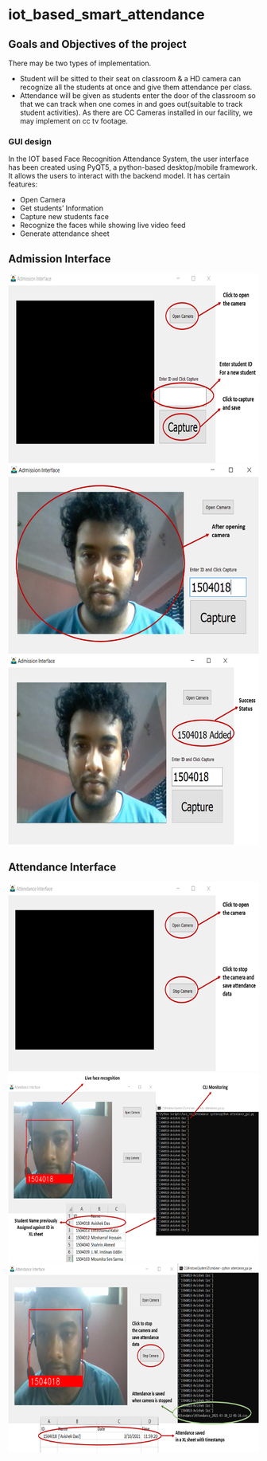 # iot_based_smart_attendance
## Goals and Objectives of the project
There may be two types of implementation.
- Student will be sitted to their seat on classroom & a HD camera can recognize all
the students at once and give them attendance per class.
- Attendance will be given as students enter the door of the classroom so that we can
track when one comes in and goes out(suitable to track student activities). As there
are CC Cameras installed in our facility, we may implement on cc tv footage.

### GUI design

In the IOT based Face Recognition Attendance System, the user interface has been created
using PyQT5, a python-based desktop/mobile framework. It allows the users to interact
with the backend model. It has certain features:
- Open Camera
- Get students’ Information
- Capture new students face
- Recognize the faces while showing live video feed
- Generate attendance sheet

## Admission Interface
<img src="git_images/gui1.png" width=600 height=380>
<img src="git_images/gui2.png" width=600 height=380>
<img src="git_images/gui3.png" width=600 height=380>

## Attendance Interface
<img src="git_images/gui4.png" width=600 height=380>
<img src="git_images/gui5.png" width=600 height=380>
<img src="git_images/gui6.png" width=600 height=380>
